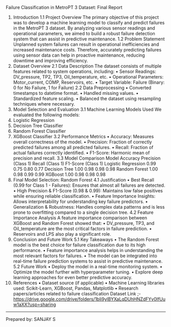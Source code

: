 Failure Classification in MetroPT 3 Dataset: Final Report
1. Introduction
1.1 Project Overview
The primary objective of this project was to develop a machine learning model to classify and predict failures in the MetroPT 3 dataset. By analyzing various sensor readings and operational parameters, we aimed to build a robust failure detection system that can assist in predictive maintenance.
1.2 Problem Statement
Unplanned system failures can result in operational inefficiencies and increased maintenance costs. Therefore, accurately predicting failures using sensor data can help in proactive maintenance, reducing downtime and improving efficiency.
2. Dataset Overview
2.1 Data Description
The dataset consists of multiple features related to system operations, including:
•	Sensor Readings: DV_pressure, TP2, TP3, Oil_temperature, etc.
•	Operational Parameters: Motor_current, COMP, Reservoirs, etc.
•	Target Variable: Failure (Binary: 0 for No Failure, 1 for Failure)
2.2 Data Preprocessing
•	Converted timestamps to datetime format.
•	Handled missing values.
•	Standardized feature scaling.
•	Balanced the dataset using resampling techniques where necessary.
3. Model Selection and Evaluation
3.1 Machine Learning Models Used
We evaluated the following models:
1.	Logistic Regression
2.	Decision Tree Classifier
3.	Random Forest Classifier
4.	XGBoost Classifier
3.2 Performance Metrics
•	Accuracy: Measures overall correctness of the model.
•	Precision: Fraction of correctly predicted failures among all predicted failures.
•	Recall: Fraction of actual failures correctly identified.
•	F1-Score: Harmonic mean of precision and recall.
3.3 Model Comparison
Model	Accuracy	Precision (Class 1)	Recall (Class 1)	F1-Score (Class 1)
Logistic Regression	0.99	0.75	0.80	0.77
Decision Tree	1.00	0.98	0.98	0.98
Random Forest	1.00	0.98	0.99	0.99
XGBoost	1.00	0.98	0.98	0.98
4. Final Model Selection: Random Forest
4.1 Justification
•	Best Recall (0.99 for Class 1 - Failures): Ensures that almost all failures are detected.
•	High Precision & F1-Score (0.98 & 0.99): Maintains low false positives while ensuring reliable classification.
•	Feature Importance Insights: Allows interpretability for understanding key failure predictors.
•	Generalization & Robustness: Handles complex data patterns and is less prone to overfitting compared to a single decision tree.
4.2 Feature Importance Analysis
A feature importance comparison between XGBoost and Random Forest showed that:
•	DV_pressure, TP3, and Oil_temperature are the most critical factors in failure prediction.
•	Reservoirs and LPS also play a significant role.
5. Conclusion and Future Work
5.1 Key Takeaways
•	The Random Forest model is the best choice for failure classification due to its high performance.
•	Feature importance analysis helps in understanding the most relevant factors for failures.
•	The model can be integrated into real-time failure prediction systems to assist in predictive maintenance.
5.2 Future Work
•	Deploy the model in a real-time monitoring system.
•	Optimize the model further with hyperparameter tuning.
•	Explore deep learning approaches for even better predictive accuracy.
6. References
•	Dataset source (if applicable)
•	Machine Learning libraries used: Scikit-Learn, XGBoost, Pandas, Matplotlib
•	Research papers/articles related to failure classification
Dataset Link ;-https://drive.google.com/drive/folders/1bli9ylBYXaLqDUhHNZdFYv0IfUuw1aXX?usp=sharing
________________________________________
Prepared by: SANJAY S
